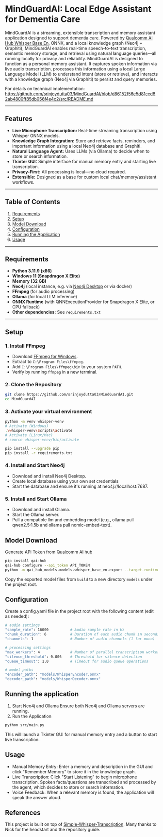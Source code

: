# MindGuardAI: Local Edge Assistant for Dementia Care

MindGuardAI is a streaming, extensible transcription and memory assistant application designed to support dementia care. Powered by [Qualcomm AI Hub Whisper Base En](https://aihub.qualcomm.com/compute/models/whisper_base_en?domain=Audio), ONNX, and a local knowledge graph (Neo4j + Graphiti), MindGuardAI enables real-time speech-to-text transcription, semantic memory storage, and retrieval using natural language queries—all running locally for privacy and reliability. MindGuardAI is designed to function as a personal memory assistant. It captures spoken information via live audio transcription, processes this information using a local Large Language Model (LLM) to understand intent (store or retrieve), and interacts with a knowledge graph (Neo4j via Graphiti) to persist and query memories.

For details on technical implementation: https://github.com/srinjoydutta03/MindGuardAI/blob/d86152f56e5d81ccd82ab4800ff85db056f4e4c2/src/README.md

---

## Features

- **Live Microphone Transcription:** Real-time streaming transcription using Whisper ONNX models.
- **Knowledge Graph Integration:** Store and retrieve facts, reminders, and important information using a local Neo4j database and Graphiti.
- **Natural Language Agent:** Uses LLMs (via Ollama) to decide when to store or search information.
- **Tkinter GUI:** Simple interface for manual memory entry and starting live transcription.
- **Privacy-First:** All processing is local—no cloud required.
- **Extensible:** Designed as a base for custom local chat/memory/assistant workflows.

---

## Table of Contents

1. [Requirements](#requirements)
2. [Setup](#setup)
3. [Model Download](#model-download)
4. [Configuration](#configuration)
5. [Running the Application](#running-the-application)
6. [Usage](#usage)

---

## Requirements

- **Python 3.11.9 (x86)** 
- **Windows 11 (Snapdragon X Elite)** 
- **Memory (32 GB)**
- **Neo4j** (local instance, e.g. via [Neo4j Desktop](https://neo4j.com/download/) or via docker)
- **FFmpeg** (for audio processing)
- **Ollama** (for local LLM inference)
- **ONNX Runtime** (with QNNExecutionProvider for Snapdragon X Elite, or CPU fallback)
- **Other dependencies:** See `requirements.txt`

---

## Setup

### 1. Install FFmpeg

- Download [FFmpeg for Windows](https://github.com/BtbN/FFmpeg-Builds/releases/download/latest/ffmpeg-master-latest-win64-gpl.zip).
- Extract to `C:\Program Files\ffmpeg`.
- Add `C:\Program Files\ffmpeg\bin` to your system `PATH`.
- Verify by running `ffmpeg` in a new terminal.

### 2. Clone the Repository

```sh
git clone https://github.com/srinjoydutta03/MindGuardAI.git
cd MindGuardAI
```

### 3. Activate your virtual environment
```sh
python -m venv whisper-venv
# Activate (Windows)
.\whisper-venv\Scripts\activate
# Activate (Linux/Mac)
# source whisper-venv/bin/activate

pip install --upgrade pip
pip install -r requirements.txt
```

### 4. Install and Start Neo4j
- Download and install Neo4j Desktop.
- Create local database using your own set credentials
- Start the database and ensure it's running at neo4j://localhost:7687.

### 5. Install and Start Ollama
- Download and install Ollama.
- Start the Ollama server.
- Pull a compatible llm and embedding model (e.g., ollama pull qwen2.5:1.5b and ollama pull nomic-embed-text).

## Model Download

Generate API Token from Qualcomm AI hub
```sh
pip install qai-hub
qai-hub configure --api_token API_TOKEN
python -m qai_hub_models.models.whisper_base_en.export --target-runtime onnx --device "Snapdragon X Elite CRD"
```
Copy the exported model files from `build` to a new directory `models` under the project root.

## Configuration

Create a config.yaml file in the project root with the following content (edit as needed):

```sh
# audio settings
"sample_rate": 16000          # Audio sample rate in Hz
"chunk_duration": 6           # Duration of each audio chunk in seconds
"channels": 1                 # Number of audio channels (1 for mono)

# processing settings
"max_workers": 4              # Number of parallel transcription workers
"silence_threshold": 0.006    # Threshold for silence detection
"queue_timeout": 1.0          # Timeout for audio queue operations

# model paths
"encoder_path": "models/WhisperEncoder.onnx"
"decoder_path": "models/WhisperDecoder.onnx"
```

## Running the application

1. Start Neo4j and Ollama
Ensure both Neo4j and Ollama servers are running.
2. Run the Application
```sh
python src/main.py
```
This will launch a Tkinter GUI for manual memory entry and a button to start live transcription.

## Usage

- Manual Memory Entry: Enter a memory and description in the GUI and click "Remember Memory" to store it in the knowledge graph.
- Live Transcription: Click "Start Listening" to begin microphone transcription. Spoken facts/questions are transcribed and processed by the agent, which decides to store or search information.
- Voice Feedback: When a relevant memory is found, the application will speak the answer aloud.

## References

This project is built on top of [Simple-Whisper-Transcription](https://github.com/thatrandomfrenchdude/simple-whisper-transcription). Many thanks to Nick for the headstart and the repository guide.
